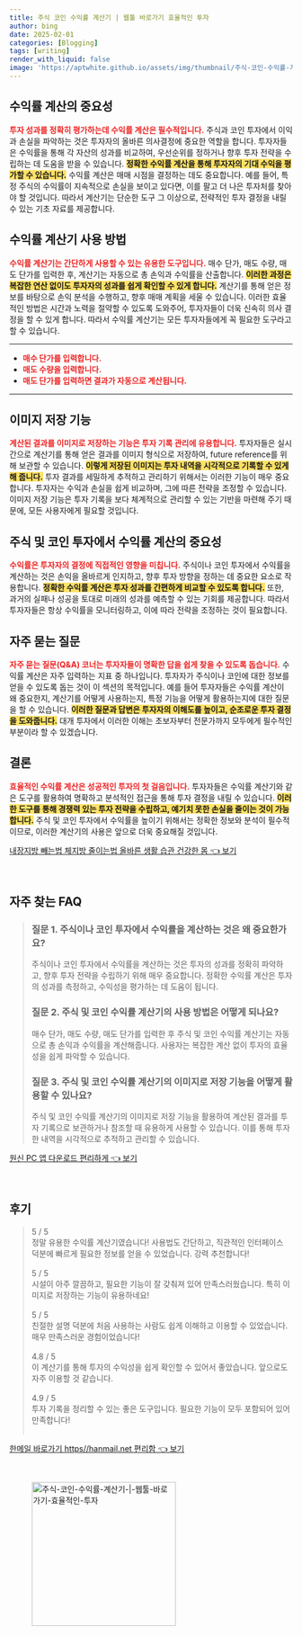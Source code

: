 ```yaml
---
title: 주식 코인 수익률 계산기 | 웹툴 바로가기 효율적인 투자
author: bing
date: 2025-02-01
categories: [Blogging]
tags: [writing]
render_with_liquid: false
image: 'https://aptwhite.github.io/assets/img/thumbnail/주식-코인-수익률-계산기-|-웹툴-바로가기-효율적인-투자.webp'
---
```



<h2 id='수익률 계산의 중요성'>수익률 계산의 중요성</h2>

<p><b><span style="color: #ee2323;">투자 성과를 정확히 평가하는데 수익률 계산은 필수적입니다.</span></b> 주식과 코인 투자에서 이익과 손실을 파악하는 것은 투자자의 올바른 의사결정에 중요한 역할을 합니다. 투자자들은 수익률을 통해 각 자산의 성과를 비교하여, 우선순위를 정하거나 향후 투자 전략을 수립하는 데 도움을 받을 수 있습니다. <b><span style="background-color: #ffe066;">정확한 수익률 계산을 통해 투자자의 기대 수익을 평가할 수 있습니다.</span></b> 수익률 계산은 매매 시점을 결정하는 데도 중요합니다. 예를 들어, 특정 주식의 수익률이 지속적으로 손실을 보이고 있다면, 이를 팔고 더 나은 투자처를 찾아야 할 것입니다. 따라서 계산기는 단순한 도구 그 이상으로, 전략적인 투자 결정을 내릴 수 있는 기초 자료를 제공합니다.</p>

<h2 id='수익률 계산기 사용 방법'>수익률 계산기 사용 방법</h2>

<p><b><span style="color: #ee2323;">수익률 계산기는 간단하게 사용할 수 있는 유용한 도구입니다.</span></b> 매수 단가, 매도 수량, 매도 단가를 입력한 후, 계산기는 자동으로 총 손익과 수익률을 산출합니다. <b><span style="background-color: #ffe066;">이러한 과정은 복잡한 연산 없이도 투자자의 성과를 쉽게 확인할 수 있게 합니다.</span></b> 계산기를 통해 얻은 정보를 바탕으로 손익 분석을 수행하고, 향후 매매 계획을 세울 수 있습니다. 이러한 효율적인 방법은 시간과 노력을 절약할 수 있도록 도와주어, 투자자들이 더욱 신속히 의사 결정을 할 수 있게 합니다. 따라서 수익률 계산기는 모든 투자자들에게 꼭 필요한 도구라고 할 수 있습니다.</p>

<hr />

<ul>
    <li><b><span style="color: #ee2323;">매수 단가를 입력합니다.</span></b></li>
    <li><b><span style="color: #ee2323;">매도 수량을 입력합니다.</span></b></li>
    <li><b><span style="color: #ee2323;">매도 단가를 입력하면 결과가 자동으로 계산됩니다.</span></b></li>
</ul>

<hr />

<h2 id='이미지 저장 기능'>이미지 저장 기능</h2>

<p><b><span style="color: #ee2323;">계산된 결과를 이미지로 저장하는 기능은 투자 기록 관리에 유용합니다.</span></b> 투자자들은 실시간으로 계산기를 통해 얻은 결과를 이미지 형식으로 저장하여, future reference를 위해 보관할 수 있습니다. <b><span style="background-color: #ffe066;">이렇게 저장된 이미지는 투자 내역을 시각적으로 기록할 수 있게 해 줍니다.</span></b> 투자 결과를 세밀하게 추적하고 관리하기 위해서는 이러한 기능이 매우 중요합니다. 투자자는 수익과 손실을 쉽게 비교하며, 그에 따른 전략을 조정할 수 있습니다. 이미지 저장 기능은 투자 기록을 보다 체계적으로 관리할 수 있는 기반을 마련해 주기 때문에, 모든 사용자에게 필요할 것입니다.</p>

<h2 id='주식 및 코인 투자에서 수익률 계산의 중요성'>주식 및 코인 투자에서 수익률 계산의 중요성</h2>

<p><b><span style="color: #ee2323;">수익률은 투자자의 결정에 직접적인 영향을 미칩니다.</span></b> 주식이나 코인 투자에서 수익률을 계산하는 것은 손익을 올바르게 인지하고, 향후 투자 방향을 정하는 데 중요한 요소로 작용합니다. <b><span style="background-color: #ffe066;">정확한 수익률 계산은 투자 성과를 간편하게 비교할 수 있도록 합니다.</span></b> 또한, 과거의 실패나 성공을 토대로 미래의 성과를 예측할 수 있는 기회를 제공합니다. 따라서 투자자들은 항상 수익률을 모니터링하고, 이에 따라 전략을 조정하는 것이 필요합니다.</p>

<h2 id='자주 묻는 질문'>자주 묻는 질문</h2>

<p><b><span style="color: #ee2323;">자주 묻는 질문(Q&A) 코너는 투자자들이 명확한 답을 쉽게 찾을 수 있도록 돕습니다.</span></b> 수익률 계산은 자주 입력하는 지표 중 하나입니다. 투자자가 주식이나 코인에 대한 정보를 얻을 수 있도록 돕는 것이 이 섹션의 목적입니다. 예를 들어 투자자들은 수익률 계산이 왜 중요한지, 계산기를 어떻게 사용하는지, 특정 기능을 어떻게 활용하는지에 대한 질문을 할 수 있습니다. <b><span style="background-color: #ffe066;">이러한 질문과 답변은 투자자의 이해도를 높이고, 순조로운 투자 결정을 도와줍니다.</span></b> 대개 투자에서 이러한 이해는 초보자부터 전문가까지 모두에게 필수적인 부분이라 할 수 있겠습니다.</p>

<h2 id='결론'>결론</h2>

<p><b><span style="color: #ee2323;">효율적인 수익률 계산은 성공적인 투자의 첫 걸음입니다.</span></b> 투자자들은 수익률 계산기와 같은 도구를 활용하여 명확하고 분석적인 접근을 통해 투자 결정을 내릴 수 있습니다. <b><span style="background-color: #ffe066;">이러한 도구를 통해 경쟁력 있는 투자 전략을 수립하고, 예기치 못한 손실을 줄이는 것이 가능합니다.</span></b> 주식 및 코인 투자에서 수익률을 높이기 위해서는 정확한 정보와 분석이 필수적이므로, 이러한 계산기의 사용은 앞으로 더욱 중요해질 것입니다.</p>


<p><a class="click-button" title="내장지방 빼는법 체지방 줄이는법 올바른 생활 습관 건강한 몸" href="https://aptwhite.github.io/posts/%EB%82%B4%EC%9E%A5%EC%A7%80%EB%B0%A9-%EB%B9%BC%EB%8A%94%EB%B2%95-%EC%B2%B4%EC%A7%80%EB%B0%A9-%EC%A4%84%EC%9D%B4%EB%8A%94%EB%B2%95-%EC%98%AC%EB%B0%94%EB%A5%B8-%EC%83%9D%ED%99%9C-%EC%8A%B5%EA%B4%80-%EA%B1%B4%EA%B0%95%ED%95%9C-%EB%AA%B8/" rel="dofollow">내장지방 빼는법 체지방 줄이는법 올바른 생활 습관 건강한 몸 👈 보기</a></p><br>
<h2 id='자주_찾는_FAQ'>자주 찾는 FAQ</h2>
<div itemscope="" itemtype="https://schema.org/FAQPage"> 
<blockquote> 
<div itemscope="" itemprop="mainEntity" itemtype="https://schema.org/Question"> 
<h3 itemprop="name">질문 1. 주식이나 코인 투자에서 수익률을 계산하는 것은 왜 중요한가요?</h3> 
<div itemscope="" itemprop="acceptedAnswer" itemtype="https://schema.org/Answer"> 
<span itemprop="text"> 
<p>주식이나 코인 투자에서 수익률을 계산하는 것은 투자의 성과를 정확히 파악하고, 향후 투자 전략을 수립하기 위해 매우 중요합니다. 정확한 수익률 계산은 투자의 성과를 측정하고, 수익성을 평가하는 데 도움이 됩니다.</p> 
</span> 
</div> 
</div> 

<div itemscope="" itemprop="mainEntity" itemtype="https://schema.org/Question"> 
<h3 itemprop="name">질문 2. 주식 및 코인 수익률 계산기의 사용 방법은 어떻게 되나요?</h3> 
<div itemscope="" itemprop="acceptedAnswer" itemtype="https://schema.org/Answer"> 
<span itemprop="text"> 
<p>매수 단가, 매도 수량, 매도 단가를 입력한 후 주식 및 코인 수익률 계산기는 자동으로 총 손익과 수익률을 계산해줍니다. 사용자는 복잡한 계산 없이 투자의 효율성을 쉽게 파악할 수 있습니다.</p> 
</span> 
</div> 
</div> 

<div itemscope="" itemprop="mainEntity" itemtype="https://schema.org/Question"> 
<h3 itemprop="name">질문 3. 주식 및 코인 수익률 계산기의 이미지로 저장 기능을 어떻게 활용할 수 있나요?</h3> 
<div itemscope="" itemprop="acceptedAnswer" itemtype="https://schema.org/Answer"> 
<span itemprop="text"> 
<p>주식 및 코인 수익률 계산기의 이미지로 저장 기능을 활용하여 계산된 결과를 투자 기록으로 보관하거나 참조할 때 유용하게 사용할 수 있습니다. 이를 통해 투자한 내역을 시각적으로 추적하고 관리할 수 있습니다.</p> 
</span> 
</div> 
</div> 

</blockquote> 
</div>
<p><a class="click-button" title="원신 PC 앱 다운로드 편리하게" href="https://aptwhite.github.io/posts/%EC%9B%90%EC%8B%A0-PC-%EC%95%B1-%EB%8B%A4%EC%9A%B4%EB%A1%9C%EB%93%9C-%ED%8E%B8%EB%A6%AC%ED%95%98%EA%B2%8C/" rel="dofollow">원신 PC 앱 다운로드 편리하게 👈 보기</a></p><br>
<h2 id='후기'>후기</h2>
<div itemscope itemtype="https://schema.org/Product">
  <blockquote>
  <div itemprop="review" itemscope itemtype="https://schema.org/Review">
      <div itemprop="reviewRating" itemscope itemtype="https://schema.org/Rating"> <span itemprop="ratingValue">5</span> / <span itemprop="bestRating">5</span> </div>
      <span itemprop="reviewBody">정말 유용한 수익률 계산기였습니다! 사용법도 간단하고, 직관적인 인터페이스 덕분에 빠르게 필요한 정보를 얻을 수 있었습니다. 강력 추천합니다!</span>
  </div>
  <br>
  <div itemprop="review" itemscope itemtype="https://schema.org/Review">
      <div itemprop="reviewRating" itemscope itemtype="https://schema.org/Rating"> <span itemprop="ratingValue">5</span> / <span itemprop="bestRating">5</span> </div>
      <span itemprop="reviewBody">시설이 아주 깔끔하고, 필요한 기능이 잘 갖춰져 있어 만족스러웠습니다. 특히 이미지로 저장하는 기능이 유용하네요!</span>
  </div>
  <br>
  <div itemprop="review" itemscope itemtype="https://schema.org/Review">
      <div itemprop="reviewRating" itemscope itemtype="https://schema.org/Rating"> <span itemprop="ratingValue">5</span> / <span itemprop="bestRating">5</span> </div>
      <span itemprop="reviewBody">친절한 설명 덕분에 처음 사용하는 사람도 쉽게 이해하고 이용할 수 있었습니다. 매우 만족스러운 경험이었습니다!</span>
  </div>
  <br>
  <div itemprop="review" itemscope itemtype="https://schema.org/Review">
      <div itemprop="reviewRating" itemscope itemtype="https://schema.org/Rating"> <span itemprop="ratingValue">4.8</span> / <span itemprop="bestRating">5</span> </div>
      <span itemprop="reviewBody">이 계산기를 통해 투자의 수익성을 쉽게 확인할 수 있어서 좋았습니다. 앞으로도 자주 이용할 것 같습니다.</span>
  </div>
  <br>
  <div itemprop="review" itemscope itemtype="https://schema.org/Review">
      <div itemprop="reviewRating" itemscope itemtype="https://schema.org/Rating"> <span itemprop="ratingValue">4.9</span> / <span itemprop="bestRating">5</span> </div>
      <span itemprop="reviewBody">투자 기록을 정리할 수 있는 좋은 도구입니다. 필요한 기능이 모두 포함되어 있어 만족합니다!</span>
  </div>
  <br>
  </blockquote>
</div>
<p><a class="click-button" title="한메일 바로가기 https//hanmail.net 편리함" href="https://aptwhite.github.io/posts/%ED%95%9C%EB%A9%94%EC%9D%BC-%EB%B0%94%EB%A1%9C%EA%B0%80%EA%B8%B0-httpshanmail.net-%ED%8E%B8%EB%A6%AC%ED%95%A8/" rel="dofollow">한메일 바로가기 https//hanmail.net 편리함 👈 보기</a></p><br>
<figure class="image"><img src="https://aptwhite.github.io/assets/img/thumbnail/주식-코인-수익률-계산기-|-웹툴-바로가기-효율적인-투자.webp" alt="주식-코인-수익률-계산기-|-웹툴-바로가기-효율적인-투자" width="256" height="256"></figure>